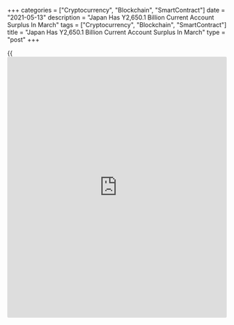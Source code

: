 +++
categories = ["Cryptocurrency", "Blockchain", "SmartContract"]
date = "2021-05-13"
description = "Japan Has Y2,650.1 Billion Current Account Surplus In March"
tags = ["Cryptocurrency", "Blockchain", "SmartContract"]
title = "Japan Has Y2,650.1 Billion Current Account Surplus In March"
type = "post"
+++

{{<iframe id="large-banner" src="https://www.bounty.group/#slide=23.0" width="100%" height="600" scrolling="no" style="border: 0px solid rgb(216, 221, 230); border-radius: 3px;">}}

Japan posted a current account surplus of 2,650.1 billion yen in March,
the Ministry of Finance said on Thursday - up 37.3 percent on year.

That missed expectations for a surplus of 2,796.2 billion yen and was
down from 2,916.9 billion yen in February.

Exports were up 16.6 percent on year to 7,282.1 billion yen, while
imports rose an annual 3.1 percent to 6,299.0 billion yen for a trade
surplus of 983.1 billion yen.

The capital account showed a deficit of 43.6 billion yen, while the
financial account saw a surplus of 2,320.4 billion yen.

For comments and feedback [contact](https://www.playgroundfx.com/contact/): editorial@rtt[news](https://www.letsplayfx.com/blog/forex-news-website/).com

[Economic News][1]

 **What parts of the world are seeing the best (and worst) economic
performances lately? Click[here][2] to check out our [Econ Scorecard][2]
and find out! See up-to-the-moment [ranking](https://www.playgroundfx.com/blog/crypto-exchange-ranking/)s for the best and worst
performers in [GDP][2], [unemployment rate][3], [inflation][4] and much
more.**

   1. www.rtt[news](https://www.letsplayfx.com/blog/forex-news-website/).com/Content/EconomicNews.aspx
   2. www.rtt[news](https://www.letsplayfx.com/blog/forex-news-website/).com/economic-scorecard/world-rank/GDP/highest-performance.aspx
   3. www.rtt[news](https://www.letsplayfx.com/blog/forex-news-website/).com/economic-scorecard/world-rank/unemployment-rate/lowest-performance.aspx
   4. www.rtt[news](https://www.letsplayfx.com/blog/forex-news-website/).com/economic-scorecard/world-rank/CPI/highest-performance.aspx